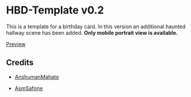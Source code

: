 # HBD-Template v0.2

This is a template for a birthday card. In this version an additional haunted hallway scene has been added. **Only mobile portrait view is available.**
</br>

[Preview](https://anshumanmahato.github.io/Happy-Birthday-Card/)

## Credits

- [AnshumanMahato](https://github.com/AnshumanMahato)

- [AsmSafone](https://github.com/AsmSafone)
